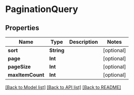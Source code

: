 # PaginationQuery

## Properties
Name | Type | Description | Notes
------------ | ------------- | ------------- | -------------
**sort** | **String** |  | [optional] 
**page** | **Int** |  | [optional] 
**pageSize** | **Int** |  | [optional] 
**maxItemCount** | **Int** |  | [optional] 

[[Back to Model list]](../README.md#documentation-for-models) [[Back to API list]](../README.md#documentation-for-api-endpoints) [[Back to README]](../README.md)


